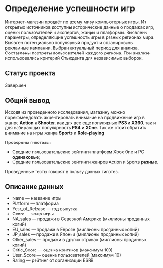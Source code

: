 # Определение успешности игр
Интернет-магазин продаёт по всему миру компьютерные игры. Из открытых источников доступны исторические данные о продажах игр, оценки пользователей и экспертов, жанры и платформы. 
Выявлены параметры, определяющие успешность игры в разных регионах мира. 
Выявлен потенциально популярный продукт и спланированы рекламные кампании.
Выбран актуальный период для анализа. Составлены портреты пользователей каждого региона. 
При анализе использовались критерий Стьюдента для независимых выборок.

## Статус проекта
Завершен

## Общий вывод
Исходя из проведенного исследования, магазину можно порекомендовать акцентировать внимание на продвижение игр в жанре **Action** и **Shooter**, как для все еще популярных **PS3** и **X360**, так и для набирающих популярность **PS4** и **XOne**.
Так же стоит обратить внимание на игры жанра **Sports** и **Role-playing**

Проверены гипотезы: 
- Средние пользовательские рейтинги платформ Xbox One и PC **одинаковые**;
- Средние пользовательские рейтинги жанров Action и Sports **разные**. 

Проведенные тесты говорят в пользу данных гипотез.

## Описание данных
- Name — название игры
- Platform — платформа
- Year_of_Release — год выпуска
- Genre — жанр игры
- NA_sales — продажи в Северной Америке (миллионы проданных копий)
- EU_sales — продажи в Европе (миллионы проданных копий)
- JP_sales — продажи в Японии (миллионы проданных копий)
- Other_sales — продажи в других странах (миллионы проданных копий)
- Critic_Score — оценка критиков (максимум 100)
- User_Score — оценка пользователей (максимум 10)
- Rating — рейтинг от организации ESRB 
